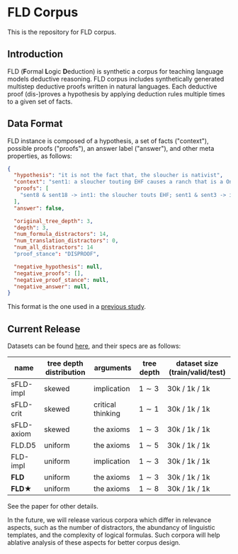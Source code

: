 # FLD Corpus
This is the repository for FLD corpus.

## Introduction
FLD (**F**ormal **L**ogic **D**eduction) is synthetic a corpus for teaching language models deductive reasoning.
FLD corpus includes synthetically generated multistep deductive proofs written in natural languages.
Each deductive proof (dis-)proves a hypothesis by applying deduction rules multiple times to a given set of facts.

## Data Format
FLD instance is composed of a hypothesis, a set of facts ("context"), possible proofs ("proofs"), an answer label ("answer"), and other meta properties, as follows:
```json
{
  "hypothesis": "it is not the fact that, the sloucher is nativist",
  "context": "sent1: a sloucher touting EHF causes a ranch that is a Oniscus sent10: for everything, if it is not the fact that, it touts EHF, it is not the fact that, it is a contagion sent11: if it is not the fact that something is hand-held, it is not the fact that, it scuffles saskatoon sent12: the sloucher is millennial sent13: a ranch not touting EHF is caused by a tappet that is not a Oniscus sent14: everything is a contagion sent15: if a ranch is nativist it collapses sent16: if a sloucher books it is nativist sent17: a sloucher is a Oniscus if it tilts sent18: the sloucher is a contagion sent19: the endonuclease touts EHF sent2: if it is not the fact that the sloucher blazes creepy-crawly, it is not the fact that the ranch is a contagion sent3: the ranch is a Oniscus, thus the sloucher books sent4: a ranch will not shelter cone thus it is not the fact that it eyes nosepiece sent5: a anticholinesterase is not nativist if it is not the fact that it is a Rochambeau sent6: a strongroom is oleaceous thus it touts EHF sent7: if the ranch is Swiss, the sloucher is a contagion sent8: a sloucher touts EHF if it is a contagion sent9: a PIE will not tout EHF thus it is not the fact that it poaches",
  "proofs": [
    "sent8 & sent18 -> int1: the sloucher touts EHF; sent1 & sent3 -> int2: a sloucher books if it touts EHF; int1 & int2 -> int3: the sloucher books; int3 & sent16 -> hypothesis;"
  ],
  "answer": false,

  "original_tree_depth": 3,
  "depth": 3,
  "num_formula_distractors": 14,
  "num_translation_distractors": 0,
  "num_all_distractors": 14
  "proof_stance": "DISPROOF",

  "negative_hypothesis": null,
  "negative_proofs": [],
  "negative_proof_stance": null,
  "negative_answer": null,
}
```

This format is the one used in a [previous study](https://github.com/princeton-nlp/NLProofS).

## Current Release
Datasets can be found [here](...), and their specs are as follows:

| name       | tree depth distribution | arguments         | tree depth | dataset size (train/valid/test) |
|------------|-------------------------|-------------------|------------|---------------------------------|
| sFLD-impl  |          skewed         | implication       | $1\sim3$   | 30k / 1k / 1k                   |
| sFLD-crit  |          skewed         | critical thinking | $1\sim1$   | 30k / 1k / 1k                   |
| sFLD-axiom |          skewed         | the axioms        | $1\sim3$   | 30k / 1k / 1k                   |
| FLD.D5     | uniform                 | the axioms        | $1\sim5$   | 30k / 1k / 1k                   |
| FLD-impl   | uniform                 | implication       | $1\sim3$   | 30k / 1k / 1k                   |
| **FLD**    | uniform                 | the axioms        | $1\sim3$   | 30k / 1k / 1k                   |
| **FLD★**   | uniform                 | the axioms        | $1\sim8$   | 30k / 1k / 1k                   |

See the paper for other details.  


In the future, we will release various corpora which differ in relevance aspects, such as the number of distractors, the abundancy of linguistic templates, and the complexity of logical formulas.
Such corpora will help ablative analysis of these aspects for better corpus design.
